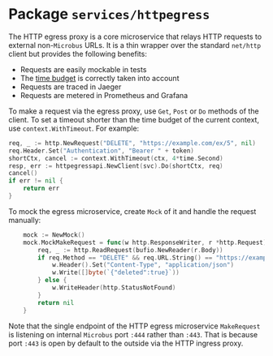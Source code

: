 # Package `services/httpegress`

The HTTP egress proxy is a core microservice that relays HTTP requests to external non-`Microbus` URLs. It is a thin wrapper over the standard `net/http` client but provides the following benefits:

* Requests are easily mockable in tests
* The [time budget](../tech/timebudget.md) is correctly taken into account
* Requests are traced in Jaeger
* Requests are metered in Prometheus and Grafana

To make a request via the egress proxy, use `Get`, `Post` or `Do` methods of the client.
To set a timeout shorter than the time budget of the current context, use `context.WithTimeout`.
For example:

```go
req, _ := http.NewRequest("DELETE", "https://example.com/ex/5", nil)
req.Header.Set("Authentication", "Bearer " + token)
shortCtx, cancel := context.WithTimeout(ctx, 4*time.Second)
resp, err := httpegressapi.NewClient(svc).Do(shortCtx, req)
cancel()
if err != nil {
	return err
}
```

To mock the egress microservice, create `Mock` of it and handle the request manually:

```go
	mock := NewMock()
	mock.MockMakeRequest = func(w http.ResponseWriter, r *http.Request) (err error) {
		req, _ := http.ReadRequest(bufio.NewReader(r.Body))
		if req.Method == "DELETE" && req.URL.String() == "https://example.com/ex/5" {
			w.Header().Set("Content-Type", "application/json")
			w.Write([]byte(`{"deleted":true}`))
		} else {
			w.WriteHeader(http.StatusNotFound)
		}
		return nil
	}
```

Note that the single endpoint of the HTTP egress microservice `MakeRequest` is listening on internal `Microbus` port `:444` rather than `:443`. That is because port `:443` is open by default to the outside via the HTTP ingress proxy.
